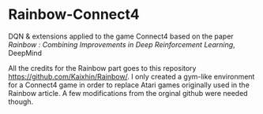 # Rainbow-Connect4

DQN & extensions applied to the game Connect4
based on the paper *Rainbow : Combining Improvements in Deep Reinforcement Learning*, DeepMind 


All the credits for the Rainbow part goes to this repository https://github.com/Kaixhin/Rainbow/. I only created a gym-like environment for a Connect4 game in order to replace Atari games originally used in the Rainbow article. A few modifications from the orginal github were needed though.

